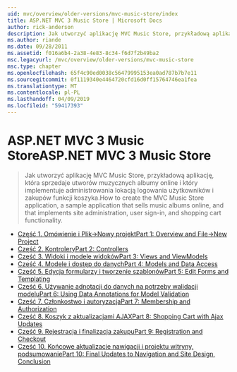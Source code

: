 ```yaml
---
uid: mvc/overview/older-versions/mvc-music-store/index
title: ASP.NET MVC 3 Music Store | Microsoft Docs
author: rick-anderson
description: Jak utworzyć aplikację MVC Music Store, przykładową aplikację, która sprzedaje utworów muzycznych albumy online i implementującej administrowania lokacją w użytkownika logowania...
ms.author: riande
ms.date: 09/28/2011
ms.assetid: f016a6b4-2a38-4e83-8c34-f6d7f2b49ba2
msc.legacyurl: /mvc/overview/older-versions/mvc-music-store
msc.type: chapter
ms.openlocfilehash: 65f4c90ed0038c56479995153ea0ad787b7b7e11
ms.sourcegitcommit: 0f1119340e4464720cfd16d0ff15764746ea1fea
ms.translationtype: MT
ms.contentlocale: pl-PL
ms.lasthandoff: 04/09/2019
ms.locfileid: "59417393"
---
```

# <a name="aspnet-mvc-3-music-store"></a><span data-ttu-id="fd2c2-103">ASP.NET MVC 3 Music Store</span><span class="sxs-lookup"><span data-stu-id="fd2c2-103">ASP.NET MVC 3 Music Store</span></span>

> <span data-ttu-id="fd2c2-104">Jak utworzyć aplikację MVC Music Store, przykładową aplikację, która sprzedaje utworów muzycznych albumy online i który implementuje administrowania lokacją logowania użytkowników i zakupów funkcji koszyka.</span><span class="sxs-lookup"><span data-stu-id="fd2c2-104">How to create the MVC Music Store application, a sample application that sells music albums online, and that implements site administration, user sign-in, and shopping cart functionality.</span></span>


- [<span data-ttu-id="fd2c2-105">Część 1. Omówienie i Plik->Nowy projekt</span><span class="sxs-lookup"><span data-stu-id="fd2c2-105">Part 1: Overview and File->New Project</span></span>](mvc-music-store-part-1.md)
- [<span data-ttu-id="fd2c2-106">Część 2. Kontrolery</span><span class="sxs-lookup"><span data-stu-id="fd2c2-106">Part 2: Controllers</span></span>](mvc-music-store-part-2.md)
- [<span data-ttu-id="fd2c2-107">Część 3. Widoki i modele widoków</span><span class="sxs-lookup"><span data-stu-id="fd2c2-107">Part 3: Views and ViewModels</span></span>](mvc-music-store-part-3.md)
- [<span data-ttu-id="fd2c2-108">Część 4. Modele i dostęp do danych</span><span class="sxs-lookup"><span data-stu-id="fd2c2-108">Part 4: Models and Data Access</span></span>](mvc-music-store-part-4.md)
- [<span data-ttu-id="fd2c2-109">Część 5. Edycja formularzy i tworzenie szablonów</span><span class="sxs-lookup"><span data-stu-id="fd2c2-109">Part 5: Edit Forms and Templating</span></span>](mvc-music-store-part-5.md)
- [<span data-ttu-id="fd2c2-110">Część 6. Używanie adnotacji do danych na potrzeby walidacji modelu</span><span class="sxs-lookup"><span data-stu-id="fd2c2-110">Part 6: Using Data Annotations for Model Validation</span></span>](mvc-music-store-part-6.md)
- [<span data-ttu-id="fd2c2-111">Część 7. Członkostwo i autoryzacja</span><span class="sxs-lookup"><span data-stu-id="fd2c2-111">Part 7: Membership and Authorization</span></span>](mvc-music-store-part-7.md)
- [<span data-ttu-id="fd2c2-112">Część 8. Koszyk z aktualizacjami AJAX</span><span class="sxs-lookup"><span data-stu-id="fd2c2-112">Part 8: Shopping Cart with Ajax Updates</span></span>](mvc-music-store-part-8.md)
- [<span data-ttu-id="fd2c2-113">Część 9. Rejestracja i finalizacja zakupu</span><span class="sxs-lookup"><span data-stu-id="fd2c2-113">Part 9: Registration and Checkout</span></span>](mvc-music-store-part-9.md)
- [<span data-ttu-id="fd2c2-114">Część 10. Końcowe aktualizacje nawigacji i projektu witryny, podsumowanie</span><span class="sxs-lookup"><span data-stu-id="fd2c2-114">Part 10: Final Updates to Navigation and Site Design, Conclusion</span></span>](mvc-music-store-part-10.md)
